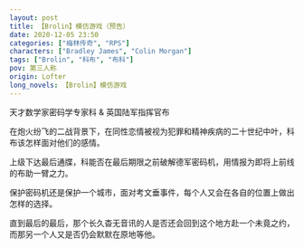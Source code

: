 ```yaml
---
layout: post
title: 【Brolin】模仿游戏（预告）
date: 2020-12-05 23:50
categories: ["梅林传奇", "RPS"]
characters: ["Bradley James", "Colin Morgan"]
tags: ["Brolin", "科布", "布科"]
pov: 第三人称
origin: Lofter
long_novels: 【Brolin】模仿游戏
---
```


天才数学家密码学专家科 & 英国陆军指挥官布

在炮火纷飞的二战背景下，在同性恋情被视为犯罪和精神疾病的二十世纪中叶，科布该怎样面对他们的感情。

上级下达最后通牒，科能否在最后期限之前破解德军密码机，用情报为即将上前线的布助一臂之力。

保护密码机还是保护一个城市，面对考文垂事件，每个人又会在各自的位置上做出怎样的选择。

直到最后的最后，那个长久杳无音讯的人是否还会回到这个地方赴一个未竟之约，而那另一个人又是否仍会默默在原地等他。
